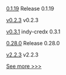 
[0.1.19](https://github.com/hyperledger/indy-sdk-react-native/releases/tag/0.1.19) Release 0.1.19

[v0.2.3](https://github.com/hyperledger/aries-askar/releases/tag/v0.2.3) v0.2.3

[v0.3.1](https://github.com/hyperledger/indy-shared-rs/releases/tag/v0.3.1) indy-credx 0.3.1

[0.28.0](https://github.com/hyperledger/aries-vcx/releases/tag/0.28.0) Release 0.28.0

[v2.2.3](https://github.com/hyperledger/fabric-gateway-java/releases/tag/v2.2.3) v2.2.3


[See more >>>](https://start-here.hyperledger.org/releases)
